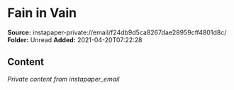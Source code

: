 # Fain in Vain

**Source:** instapaper-private://email/f24db9d5ca8267dae28959cff4801d8c/
**Folder:** Unread
**Added:** 2021-04-20T07:22:28




## Content
*Private content from instapaper_email*
